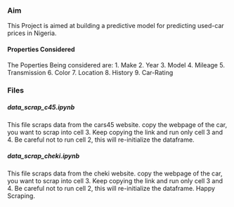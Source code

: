 ### Aim
This Project is aimed at building a predictive model for predicting used-car prices in Nigeria. 

#### Properties Considered
The Poperties Being considered are:
    1. Make
    2. Year
    3. Model
    4. Mileage
    5. Transmission
    6. Color
    7. Location
    8. History
    9. Car-Rating
    
    
### Files
##### data_scrap_c45.ipynb
This file scraps data from the cars45 website. copy the webpage of the car, you want to scrap into cell 3.
Keep copying the link and run only cell 3 and 4. Be careful not to run cell 2, this will re-initialize the dataframe.

##### data_scrap_cheki.ipynb
This file scraps data from the cheki website. copy the webpage of the car, you want to scrap into cell 3.
Keep copying the link and run only cell 3 and 4. Be careful not to run cell 2, this will re-initialize the dataframe.
Happy Scraping. 